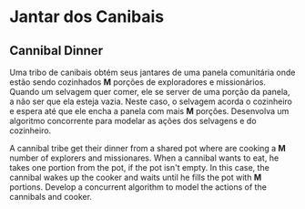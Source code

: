 Jantar dos Canibais
======

Cannibal Dinner
--------------


Uma tribo de canibais obtém seus jantares de uma panela comunitária onde estão sendo cozinhados **M** porções de exploradores e missionários. Quando um selvagem quer comer, ele se server de uma porção da panela, a não ser que ela esteja vazia. Neste caso, o selvagem acorda o cozinheiro e espera até que ele encha a panela com mais **M** porções. Desenvolva um algoritmo concorrente para modelar as ações dos selvagens e do cozinheiro.


A cannibal tribe get their dinner from a shared pot where are cooking a **M** number of explorers and missionares. When a cannibal wants to eat, he takes one portion from the  pot, if the pot isn't empty. In this case, the cannibal wakes up the cooker and waits until he fills the pot with **M** portions. Develop a concurrent algorithm to model the actions of the cannibals and cooker.
